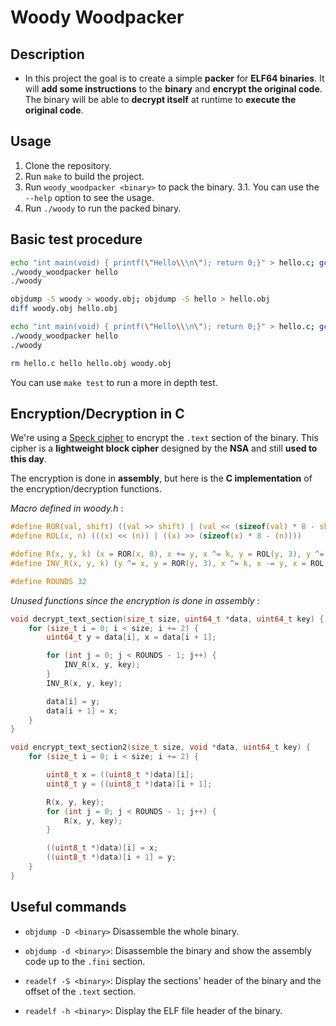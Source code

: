 # Woody Woodpacker

## Description

- In this project the goal is to create a simple **packer** for **ELF64 binaries**. It will **add some instructions** to the **binary** and **encrypt the original code**. The binary will be able to **decrypt itself** at runtime to **execute the original code**.


## Usage

1. Clone the repository.
2. Run `make` to build the project.
3. Run `woody_woodpacker <binary>` to pack the binary.
3.1. You can use the `--help` option to see the usage.
4. Run `./woody` to run the packed binary.

## Basic test procedure

```bash
echo "int main(void) { printf(\"Hello\\\n\"); return 0;}" > hello.c; gcc -m64 -o hello hello.c
./woody_woodpacker hello
./woody

objdump -S woody > woody.obj; objdump -S hello > hello.obj
diff woody.obj hello.obj

echo "int main(void) { printf(\"Hello\\\n\"); return 0;}" > hello.c; gcc -m32 -o hello hello.c
./woody_woodpacker hello
./woody

rm hello.c hello hello.obj woody.obj
```

You can use `make test` to run a more in depth test.

## Encryption/Decryption in C

We're using a [Speck cipher](https://en.wikipedia.org/wiki/Speck_(cipher))  to encrypt the `.text` section of the binary. This cipher is a **lightweight block cipher** designed by the **NSA** and still **used to this day**.

The encryption is done in **assembly**, but here is the **C implementation** of the encryption/decryption functions.

*Macro defined in woody.h* :
```c
#define ROR(val, shift) ((val >> shift) | (val << (sizeof(val) * 8 - shift)))
#define ROL(x, n) (((x) << (n)) | ((x) >> (sizeof(x) * 8 - (n))))

#define R(x, y, k) (x = ROR(x, 8), x += y, x ^= k, y = ROL(y, 3), y ^= x)
#define INV_R(x, y, k) (y ^= x, y = ROR(y, 3), x ^= k, x -= y, x = ROL(x, 8))

#define ROUNDS 32
```

*Unused functions since the encryption is done in assembly :*

```c
void decrypt_text_section(size_t size, uint64_t *data, uint64_t key) {
    for (size_t i = 0; i < size; i += 2) {
        uint64_t y = data[i], x = data[i + 1];

        for (int j = 0; j < ROUNDS - 1; j++) {
            INV_R(x, y, key);
        }
        INV_R(x, y, key);

        data[i] = y;
        data[i + 1] = x;
    }
}

void encrypt_text_section2(size_t size, void *data, uint64_t key) {
    for (size_t i = 0; i < size; i += 2) {

        uint8_t x = ((uint8_t *)data)[i];
        uint8_t y = ((uint8_t *)data)[i + 1];

        R(x, y, key);
        for (int j = 0; j < ROUNDS - 1; j++) {
            R(x, y, key);
        }

        ((uint8_t *)data)[i] = x;
        ((uint8_t *)data)[i + 1] = y;
    }
}
```

## Useful commands

- `objdump -D <binary>` Disassemble the whole binary.

- `objdump -d <binary>`: Disassemble the binary and show the assembly code up to the `.fini` section.

- `readelf -S <binary>`: Display the sections' header of the binary and the offset of the `.text` section.

- `readelf -h <binary>`:  Display the ELF file header of the binary.
